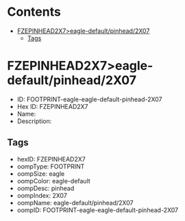



Contents
========

* [FZEPINHEAD2X7>eagle-default/pinhead/2X07](#fzepinhead2x7eagle-defaultpinhead2x07)
	* [Tags](#tags)

# FZEPINHEAD2X7>eagle-default/pinhead/2X07

- ID: FOOTPRINT-eagle-eagle-default-pinhead-2X07
- Hex ID: FZEPINHEAD2X7
- Name: 
- Description: 

## Tags

- hexID: FZEPINHEAD2X7
- oompType: FOOTPRINT
- oompSize: eagle
- oompColor: eagle-default
- oompDesc: pinhead
- oompIndex: 2X07
- oompName: eagle-default/pinhead/2X07
- oompID: FOOTPRINT-eagle-eagle-default-pinhead-2X07

